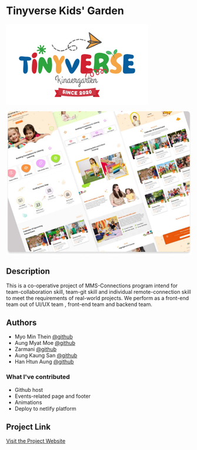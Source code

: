 # Tinyverse Kids' Garden

![Project Logo or Screenshot](/src/assets/logo.svg)


![Project Preview](/src/assets/kid-garden_preview.jpg)
## Description

This is a co-operative project of MMS-Connections program intend for team-collaboration skill, team-git skill and individual remote-connection skill to meet the requirements of real-world projects. We perform as a front-end team out of UI/UX team , front-end team and backend team.




## Authors

* Myo Min Thein  [@github](https://github.com/Vee-Scored)
* Aung Myat Moe [@github](https://github.com/blankverse123000)
* Zarmani [@github](https://github.com/zarmani-dev)
* Aung Kaung San [@github](https://github.com/ArrKuu77)
* Han Htun Aung [@github](https://github.com/Hanhtunaung97)

### What I've contributed

* Github host
* Events-related page and footer
* Animations
* Deploy to netlify platform

## Project Link

[Visit the Project Website](https://tinyverse-mcf3.netlify.app)


